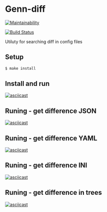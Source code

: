 # Genn-diff

[![Maintainability](https://api.codeclimate.com/v1/badges/ca66f1e815523163275b/maintainability)](https://codeclimate.com/github/enmalafeev/project-lvl2-s463/maintainability)

[![Build Status](https://travis-ci.com/enmalafeev/project-lvl2-s463.svg?branch=master)](https://travis-ci.com/enmalafeev/project-lvl2-s463)

Utiluty for searching diff in config files

## Setup

```sh
$ make install
```
## Install and run
[![asciicast](https://asciinema.org/a/241927.svg)](https://asciinema.org/a/241927)

## Runing - get difference JSON
[![asciicast](https://asciinema.org/a/241657.svg)](https://asciinema.org/a/241657)

## Runing - get difference YAML
[![asciicast](https://asciinema.org/a/241926.svg)](https://asciinema.org/a/241926)

## Runing - get difference INI
[![asciicast](https://asciinema.org/a/241928.svg)](https://asciinema.org/a/241928)

## Runing - get difference in trees
[![asciicast](https://asciinema.org/a/242523.svg)](https://asciinema.org/a/242523)